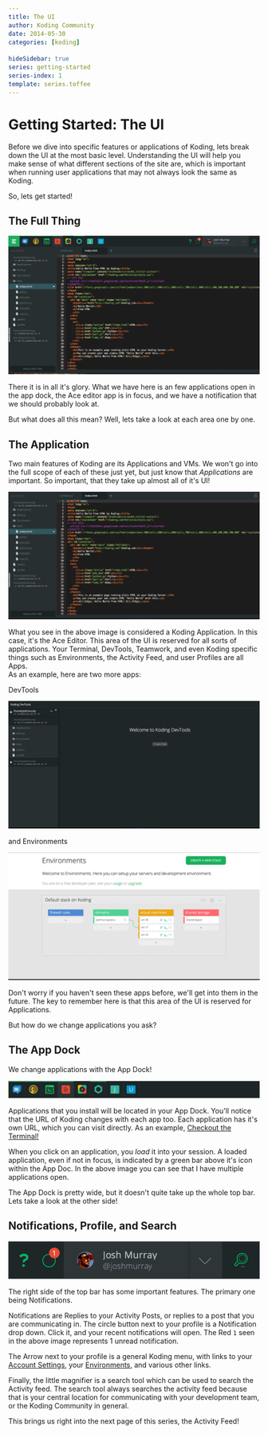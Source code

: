 ```yaml
---
title: The UI
author: Koding Community
date: 2014-05-30
categories: [koding]

hideSidebar: true
series: getting-started
series-index: 1
template: series.toffee
---
```



# Getting Started: The UI

Before we dive into specific features or applications of Koding, lets break 
down the UI at the most basic level. Understanding the UI will help you make 
sense of what different sections of the site are, which is important when 
running user applications that may not always look the same as Koding.

So, lets get started!

## The Full Thing

![Koding](fullthing.png)

There it is in all it's glory. What we have here is an few applications open in 
the app dock, the Ace editor app is in focus, and we have a notification that 
we should probably look at.

But what does all this mean? Well, lets take a look at each area one by one.

## The Application

Two main features of Koding are its Applications and VMs. We won't go into the 
full scope of each of these just yet, but just know that *Applications* are 
important.  So important, that they take up almost all of it's UI!

![Koding's Ace Editor](ace-app.png)

What you see in the above image is considered a Koding Application. In this 
case, it's the Ace Editor. This area of the UI is reserved for all sorts of 
applications. Your Terminal, DevTools, Teamwork, and even Koding specific 
things such as Environments, the Activity Feed, and user Profiles are all Apps.  
As an example, here are two more apps:

DevTools

![Dev Tools](devtools-app.png)

and Environments

![Environments](environments-app.png)

Don't worry if you haven't seen these apps before, we'll get into them in the 
future. The key to remember here is that this area of the UI is reserved for 
Applications.

But how do we change applications you ask?

## The App Dock

We change applications with the App Dock!

![Koding App Dock](appbar.png)

Applications that you install will be located in your App Dock. You'll notice 
that the URL of Koding changes with each app too. Each application has it's own 
URL, which you can visit directly.  As an example, [Checkout the 
Terminal!](https://koding.com/Terminal)

When you click on an application, you *load* it into your session. A loaded 
application, even if not in focus, is indicated by a green bar above it's icon 
within the App Doc. In the above image you can see that I have multiple 
applications open.

The App Dock is pretty wide, but it doesn't quite take up the whole top bar.  
Lets take a look at the other side!

## Notifications, Profile, and Search

![The Right Side of Life](right-navbar.png)

The right side of the top bar has some important features. The primary one 
being Notifications.

Notifications are Replies to your Activity Posts, or replies to a post that you 
are communicating in. The circle button next to your profile is a Notification 
drop down. Click it, and your recent notifications will open. The Red `1` seen 
in the above image represents 1 unread notification.

The Arrow next to your profile is a general Koding menu, with links to your 
[Account Settings](https://koding.com/Account), your 
[Environments](https://koding.com/Environments), and various other links.

Finally, the little magnifier is a search tool which can be used to search the 
Activity feed. The search tool always searches the activity feed because that 
is your central location for communicating with your development team, or the 
Koding Community in general.

This brings us right into the next page of this series, the Activity Feed!
